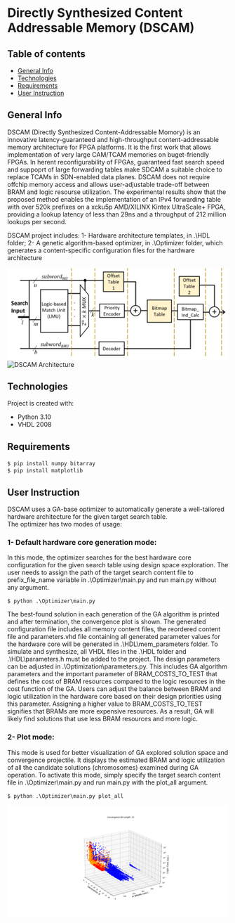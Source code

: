 # Directly Synthesized Content Addressable Memory (DSCAM)

## Table of contents
* [General Info](#general-info)
* [Technologies](#technologies)
* [Requirements](#Requirements)
* [User Instruction](#user-instruction)

## General Info
DSCAM (Directly Synthesized Content-Addressable Momory) is an innovative latency-guaranteed and high-throughput content-addressable memory architecture for FPGA platforms. It is the first work that allows implementation of very large CAM/TCAM memories on buget-friendly FPGAs. In herent reconfigurability of FPGAs, guaranteed fast search speed and suppoprt of large forwarding tables make SDCAM a suitable choice to replace TCAMs in SDN-enabled data planes. DSCAM does not require offchip memory access and allows user-adjustable trade-off between BRAM and logic resourse utilization. The experimental results show that the proposed method enables the implementation of an IPv4 forwarding table with over 520k prefixes on a xcku5p AMD/XILINX Kintex UltraScale+ FPGA, providing a lookup latency of less than 29ns and a throughput of 212 million lookups per second.

DSCAM project includes:
1- Hardware architecture templates, in .\HDL folder;
2- A genetic algorithm-based optimizer, in .\Optimizer folder, which generates a content-specific configuration files for the hardware architecture   

![DSCAM Architecture](https://github.com/INRS-ECCoLe/DSCAM/blob/main/Docs/DSCAM_Architecture.png)
![DSCAM Architecture](https://github.com/INRS-ECCoLe/DSCAM/blob/main/Docs/DSCAM_Architecture2.svg)
	
## Technologies
Project is created with:
* Python 3.10
* VHDL 2008
	
## Requirements
```
$ pip install numpy bitarray
$ pip install matplotlib
```

## User Instruction
DSCAM uses a GA-base optimizer to automatically generate a well-tailored hardware architecture for the given target search table.  
The optimizer has two modes of usage:

### 1- Default hardware core generation mode: 
In this mode, the optimizer searches for the best hardware core configuration for the given search table using design space exploration. The user needs to assign the path of the target search content file to prefix_file_name variable in .\Optimizer\main.py and run main.py without any argument.
```
$ python .\Optimizer\main.py
```
The best-found solution in each generation of the GA algorithm is printed and after termination, the convergence plot is shown. The generated configuration file includes all memory content files, the reordered content file and parameters.vhd file containing all generated parameter values for the hardware core will be generated in .\HDL\mem_parameters folder. To simulate and synthesize, all VHDL files in the .\HDL folder and .\HDL\parameters.h must be added to the project.
The design parameters can be adjusted in .\Optimization\parameters.py. This includes GA algorithm parameters and the important parameter of BRAM_COSTS_TO_TEST that defines the cost of BRAM resources compared to the logic resources in the cost function of the GA. Users can adjust the balance between BRAM and logic utilization in the hardware core based on their design priorities using this parameter. Assigning a higher value to BRAM_COSTS_TO_TEST signifies that BRAMs are more expensive resources. As a result, GA will likely find solutions that use less BRAM resources and more logic.

### 2- Plot mode: 
This mode is used for better visualization of GA explored solution space and convergence projectile. It displays the estimated BRAM and logic utilization of all the candidate solutions (chromosomes) examined during GA operation. To activate this mode, simply specify the target search content file in .\Optimizer\main.py and run main.py with the plot_all argument.
```
$ python .\Optimizer\main.py plot_all
```
![Plot All Example](https://github.com/INRS-ECCoLe/DSCAM/blob/main/Docs/Plot_All_23bit_200_1000_1500.png)